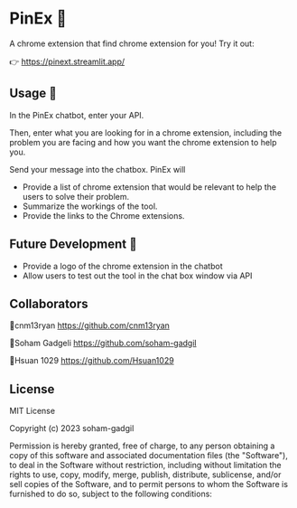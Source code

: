 # PinEx 📌

A chrome extension that find chrome extension for you! Try it out:

👉 https://pinext.streamlit.app/

## Usage 💬
In the PinEx chatbot, enter your API. 

Then, enter what you are looking for in a chrome extension, including the problem you are facing and how you want the chrome extension to help you. 

Send your message into the chatbox. PinEx will  
- Provide a list of chrome extension that would be relevant to help the users to solve their problem.
- Summarize the workings of the tool.
- Provide the links to the Chrome extensions.


## Future Development 👣
- Provide a logo of the chrome extension in the chatbot
- Allow users to test out the tool in the chat box window via API

## Collaborators
🧒cnm13ryan
https://github.com/cnm13ryan

👦Soham Gadgeli
https://github.com/soham-gadgil

👩Hsuan 1029
https://github.com/Hsuan1029

## License

MIT License

Copyright (c) 2023 soham-gadgil

Permission is hereby granted, free of charge, to any person obtaining a copy
of this software and associated documentation files (the "Software"), to deal
in the Software without restriction, including without limitation the rights
to use, copy, modify, merge, publish, distribute, sublicense, and/or sell
copies of the Software, and to permit persons to whom the Software is
furnished to do so, subject to the following conditions:
